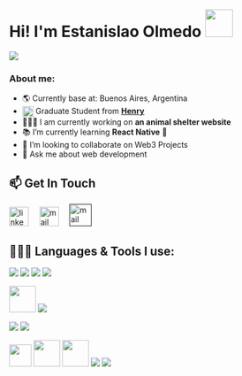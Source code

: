 
<h1>Hi! I'm Estanislao Olmedo <img src="https://raw.githubusercontent.com/iampavangandhi/iampavangandhi/master/gifs/Hi.gif"  height='50px'></h1>
<img src="https://readme-typing-svg.herokuapp.com?color=E9B517&lines=Full+Stack+Developer;Web3+enthusiast">

### About me:
- 🌎 Currently base at: Buenos Aires, Argentina
- <img align='center' src="https://res.cloudinary.com/crunchbase-production/image/upload/c_lpad,h_256,w_256,f_auto,q_auto:eco,dpr_1/tdgwdgx9n7ubjqkhr6ew" width="20px"> Graduate Student from **[Henry](https://www.soyhenry.com/webfullstack)**
- 👨🏻‍💻 I am currently working on **an animal shelter website**
- 📚 I’m currently learning **React Native** 📲
- 👯 I’m looking to collaborate on Web3 Projects
- 💬 Ask me about web development

## 📫 Get In Touch
<a href="https://www.linkedin.com/in/estanislao-olmedo-208510247/" target="_blank"><img src="https://www.vectorlogo.zone/logos/linkedin/linkedin-icon.svg" width="35px" alt="linkedin"></a>
&nbsp; &nbsp;
<a href="https://mail.google.com/mail/u/0/#inbox?compose=DmwnWsLLjpRZQkrDfvNMWdLLZkRSCfxFDJqqtpLZsLNfXtPwWJRjbLjhpKgnxDvNvLzSTMmCRgHB"><img src="https://www.vectorlogo.zone/logos/gmail/gmail-icon.svg" width="35px" alt="mail"></a>
&nbsp; &nbsp;
<a href="" target="_blank"><img title='Portfolio Website' src="https://cdn-icons-png.flaticon.com/512/186/186373.png" width="40px" alt="mail"></a> 
&nbsp; &nbsp;


## 👨🏻‍💻 Languages & Tools I use:
<a href="https://www.javascript.com/" target="_blank" title="JavaScript"><img src="https://img.icons8.com/color/48/000000/javascript.png"/></a>
<a href="https://www.typescriptlang.org/" target="_blank" title="TypeScript"><img src="https://img.icons8.com/color/48/000000/typescript.png"/></a>
<a href="https://www.w3schools.com/html/" target="_blank" title="HTML5"><img src="https://img.icons8.com/color/48/000000/html-5.png"/></a>
<a href="https://www.w3schools.com/css/" target="_blank" title="CSS3"><img src="https://img.icons8.com/color/48/000000/css3.png"/></a>
<!-- <a href="https://sass-lang.com/" target="_blank" title="SASS"><img src="https://img.icons8.com/color/48/000000/sass.png"/></a> -->
<!-- <a href="https://mui.com/" target="_blank" title="MaterialUI"><img width='48px' src="https://mui.com/static/logo.png"/></a> -->
<a href="https://tailwindcss.com/" target="_blank" title="Tailwind CSS"><img width='48px' src="https://upload.wikimedia.org/wikipedia/commons/thumb/d/d5/Tailwind_CSS_Logo.svg/2048px-Tailwind_CSS_Logo.svg.png"/></a>
<a href="https://reactjs.org/" target="_blank" title="React"><img src="https://img.icons8.com/color/48/000000/react-native.png"/></a>
<!-- <a href="https://nextjs.org/" target="_blank" title="Next.js"><img width="48px" src="https://s2.qwant.com/thumbr/0x0/4/c/51a9ba451825929e69f00ddaa26db870683cbf42daec0ccaf4dc9896b0fc8f/next-logo.png?u=https%3A%2F%2Fassets.vercel.com%2Fimage%2Fupload%2Fv1607554385%2Frepositories%2Fnext-js%2Fnext-logo.png&q=0&b=1&p=0&a=0"/></a> -->
<!-- <a href="https://docs.soliditylang.org/en/v0.8.15/" target="_blank" title="Solidity"><img width='30px' src="https://upload.wikimedia.org/wikipedia/commons/thumb/9/98/Solidity_logo.svg/1200px-Solidity_logo.svg.png"/></a> -->
<a href="https://redux.js.org/" target="_blank" title="Redux"><img src="https://img.icons8.com/color/48/000000/redux.png"/></a>
<a href="https://nodejs.org/" target="_blank" title="Node.js"><img src="https://img.icons8.com/color/48/000000/nodejs.png"/></a>
<!-- <a href="https://www.sanity.io/" target="_blank" title="Sanity.io"><img width='46px' src="https://images.g2crowd.com/uploads/product/image/large_detail/large_detail_96102ac6497377cd53da621075fe828e/sanity.png" /></a> -->
<a href="https://sequelize.org/" target="_blank" title="Sequelize"><img width="40px" src="https://s2.qwant.com/thumbr/0x380/f/1/def6e5a6cedacd5856251aeaef7e52119bf19a4f70ada987080f4a3db8e074/sequelize-logo-png-transparent.png?u=https%3A%2F%2Fcdn.freebiesupply.com%2Flogos%2Flarge%2F2x%2Fsequelize-logo-png-transparent.png&q=0&b=1&p=0&a=0"/></a>
<a href="https://www.postgresql.org/" target="_blank" title="PostgreSQL"><img src="https://cdn-icons-png.flaticon.com/512/5968/5968342.png" height="48px" width="48px"/></a>
<a href="https://code.visualstudio.com/" target="_blank" title="Visual Studio Code"><img width='48px'  src="https://upload.wikimedia.org/wikipedia/commons/thumb/9/9a/Visual_Studio_Code_1.35_icon.svg/2048px-Visual_Studio_Code_1.35_icon.svg.png"/></a>
<a href="https://git-scm.com/" target="_blank" title="Git"><img src="https://img.icons8.com/color/48/000000/git.png"/></a>
<a href="https://www.figma.com/" target="_blank" title="Figma"><img src="https://img.icons8.com/color/48/000000/figma.png"/></a>

&nbsp;
